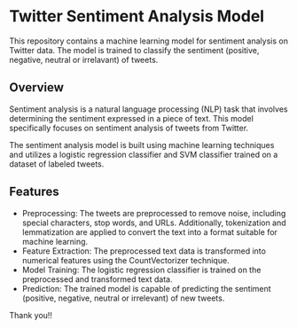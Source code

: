 # Twitter Sentiment Analysis Model

This repository contains a machine learning model for sentiment analysis on Twitter data. The model is trained to classify the sentiment (positive, negative, neutral or irrelavant) of tweets.

## Overview

Sentiment analysis is a natural language processing (NLP) task that involves determining the sentiment expressed in a piece of text. This model specifically focuses on sentiment analysis of tweets from Twitter.

The sentiment analysis model is built using machine learning techniques and utilizes a logistic regression classifier and SVM classifier trained on a dataset of labeled tweets.

## Features

- Preprocessing: The tweets are preprocessed to remove noise, including special characters, stop words, and URLs. Additionally, tokenization and lemmatization are applied to convert the text into a format suitable for machine learning.
- Feature Extraction: The preprocessed text data is transformed into numerical features using the CountVectorizer technique.
- Model Training: The logistic regression classifier is trained on the preprocessed and transformed text data.
- Prediction: The trained model is capable of predicting the sentiment (positive, negative, neutral or irrelevant) of new tweets.


Thank you!!